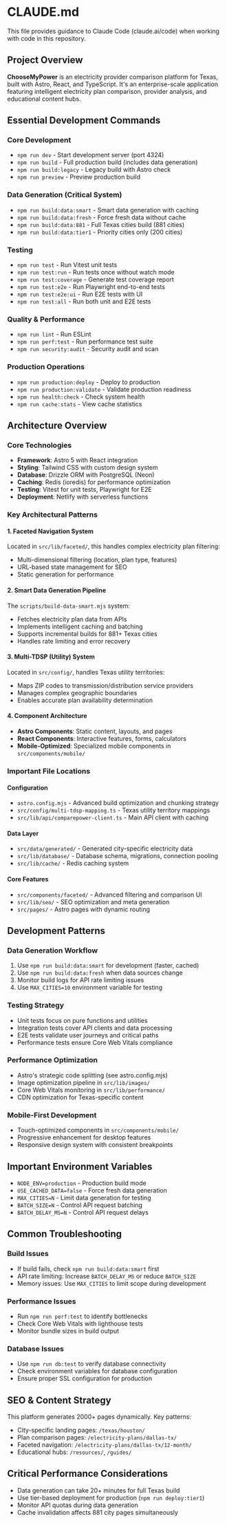 # CLAUDE.md

This file provides guidance to Claude Code (claude.ai/code) when working with code in this repository.

## Project Overview

**ChooseMyPower** is an electricity provider comparison platform for Texas, built with Astro, React, and TypeScript. It's an enterprise-scale application featuring intelligent electricity plan comparison, provider analysis, and educational content hubs.

## Essential Development Commands

### Core Development
- `npm run dev` - Start development server (port 4324)
- `npm run build` - Full production build (includes data generation)
- `npm run build:legacy` - Legacy build with Astro check
- `npm run preview` - Preview production build

### Data Generation (Critical System)
- `npm run build:data:smart` - Smart data generation with caching
- `npm run build:data:fresh` - Force fresh data without cache
- `npm run build:data:881` - Full Texas cities build (881 cities)
- `npm run build:data:tier1` - Priority cities only (200 cities)

### Testing
- `npm run test` - Run Vitest unit tests
- `npm run test:run` - Run tests once without watch mode
- `npm run test:coverage` - Generate test coverage report
- `npm run test:e2e` - Run Playwright end-to-end tests
- `npm run test:e2e:ui` - Run E2E tests with UI
- `npm run test:all` - Run both unit and E2E tests

### Quality & Performance
- `npm run lint` - Run ESLint
- `npm run perf:test` - Run performance test suite
- `npm run security:audit` - Security audit and scan

### Production Operations
- `npm run production:deploy` - Deploy to production
- `npm run production:validate` - Validate production readiness
- `npm run health:check` - Check system health
- `npm run cache:stats` - View cache statistics

## Architecture Overview

### Core Technologies
- **Framework**: Astro 5 with React integration
- **Styling**: Tailwind CSS with custom design system
- **Database**: Drizzle ORM with PostgreSQL (Neon)
- **Caching**: Redis (ioredis) for performance optimization
- **Testing**: Vitest for unit tests, Playwright for E2E
- **Deployment**: Netlify with serverless functions

### Key Architectural Patterns

#### 1. **Faceted Navigation System**
Located in `src/lib/faceted/`, this handles complex electricity plan filtering:
- Multi-dimensional filtering (location, plan type, features)
- URL-based state management for SEO
- Static generation for performance

#### 2. **Smart Data Generation Pipeline**
The `scripts/build-data-smart.mjs` system:
- Fetches electricity plan data from APIs
- Implements intelligent caching and batching
- Supports incremental builds for 881+ Texas cities
- Handles rate limiting and error recovery

#### 3. **Multi-TDSP (Utility) System**
Located in `src/config/`, handles Texas utility territories:
- Maps ZIP codes to transmission/distribution service providers
- Manages complex geographic boundaries
- Enables accurate plan availability determination

#### 4. **Component Architecture**
- **Astro Components**: Static content, layouts, and pages
- **React Components**: Interactive features, forms, calculators
- **Mobile-Optimized**: Specialized mobile components in `src/components/mobile/`

### Important File Locations

#### Configuration
- `astro.config.mjs` - Advanced build optimization and chunking strategy
- `src/config/multi-tdsp-mapping.ts` - Texas utility territory mappings
- `src/lib/api/comparepower-client.ts` - Main API client with caching

#### Data Layer
- `src/data/generated/` - Generated city-specific electricity data
- `src/lib/database/` - Database schema, migrations, connection pooling
- `src/lib/cache/` - Redis caching system

#### Core Features
- `src/components/faceted/` - Advanced filtering and comparison UI
- `src/lib/seo/` - SEO optimization and meta generation
- `src/pages/` - Astro pages with dynamic routing

## Development Patterns

### Data Generation Workflow
1. Use `npm run build:data:smart` for development (faster, cached)
2. Use `npm run build:data:fresh` when data sources change
3. Monitor build logs for API rate limiting issues
4. Use `MAX_CITIES=10` environment variable for testing

### Testing Strategy
- Unit tests focus on pure functions and utilities
- Integration tests cover API clients and data processing
- E2E tests validate user journeys and critical paths
- Performance tests ensure Core Web Vitals compliance

### Performance Optimization
- Astro's strategic code splitting (see astro.config.mjs)
- Image optimization pipeline in `src/lib/images/`
- Core Web Vitals monitoring in `src/lib/performance/`
- CDN optimization for Texas-specific content

### Mobile-First Development
- Touch-optimized components in `src/components/mobile/`
- Progressive enhancement for desktop features
- Responsive design system with consistent breakpoints

## Important Environment Variables
- `NODE_ENV=production` - Production build mode
- `USE_CACHED_DATA=false` - Force fresh data generation  
- `MAX_CITIES=N` - Limit data generation for testing
- `BATCH_SIZE=N` - Control API request batching
- `BATCH_DELAY_MS=N` - Control API request delays

## Common Troubleshooting

### Build Issues
- If build fails, check `npm run build:data:smart` first
- API rate limiting: Increase `BATCH_DELAY_MS` or reduce `BATCH_SIZE`
- Memory issues: Use `MAX_CITIES` to limit scope during development

### Performance Issues
- Run `npm run perf:test` to identify bottlenecks
- Check Core Web Vitals with lighthouse tests
- Monitor bundle sizes in build output

### Database Issues
- Use `npm run db:test` to verify database connectivity
- Check environment variables for database configuration
- Ensure proper SSL configuration for production

## SEO & Content Strategy
This platform generates 2000+ pages dynamically. Key patterns:
- City-specific landing pages: `/texas/houston/`
- Plan comparison pages: `/electricity-plans/dallas-tx/`
- Faceted navigation: `/electricity-plans/dallas-tx/12-month/`
- Educational hubs: `/resources/`, `/guides/`

## Critical Performance Considerations
- Data generation can take 20+ minutes for full Texas build
- Use tier-based deployment for production (`npm run deploy:tier1`)
- Monitor API quotas during data generation
- Cache invalidation affects 881 city pages simultaneously